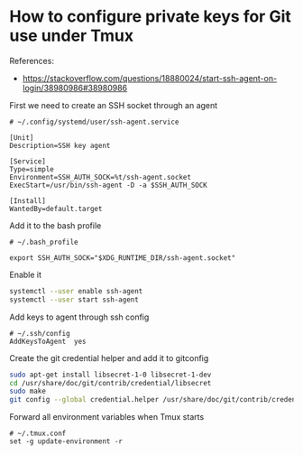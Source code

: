 # How to configure private keys for Git use under Tmux

References:
* https://stackoverflow.com/questions/18880024/start-ssh-agent-on-login/38980986#38980986

First we need to create an SSH socket through an agent


```
# ~/.config/systemd/user/ssh-agent.service

[Unit]
Description=SSH key agent

[Service]
Type=simple
Environment=SSH_AUTH_SOCK=%t/ssh-agent.socket
ExecStart=/usr/bin/ssh-agent -D -a $SSH_AUTH_SOCK

[Install]
WantedBy=default.target
```

Add it to the bash profile

```
# ~/.bash_profile 

export SSH_AUTH_SOCK="$XDG_RUNTIME_DIR/ssh-agent.socket"
```

Enable it
```bash
systemctl --user enable ssh-agent
systemctl --user start ssh-agent
```


Add keys to agent through ssh config
```
# ~/.ssh/config
AddKeysToAgent  yes
```

Create the git credential helper and add it to gitconfig

```bash
sudo apt-get install libsecret-1-0 libsecret-1-dev
cd /usr/share/doc/git/contrib/credential/libsecret
sudo make
git config --global credential.helper /usr/share/doc/git/contrib/credential/libsecret/git-credential-libsecret
```

Forward all environment variables when Tmux starts

```
# ~/.tmux.conf
set -g update-environment -r
```
